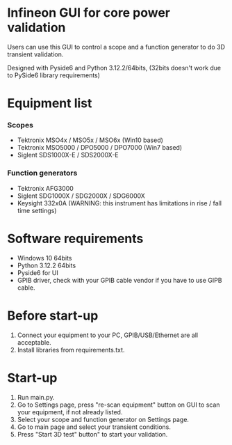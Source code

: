 # Infineon GUI for core power validation

Users can use this GUI to control a scope and a function generator to do 3D transient validation.

Designed with Pyside6 and Python 3.12.2/64bits, (32bits doesn't work due to PySide6 library requirements)

# Equipment list

### Scopes
- Tektronix MSO4x / MSO5x / MSO6x (Win10 based)
- Tektronix MSO5000 / DPO5000 / DPO7000 (Win7 based)
- Siglent SDS1000X-E / SDS2000X-E
### Function generators
- Tektronix AFG3000
- Siglent SDG1000X / SDG2000X / SDG6000X
- Keysight 332x0A (WARNING: this instrument has limitations in rise / fall time settings)

# Software requirements

- Windows 10 64bits
- Python 3.12.2 64bits
- Pyside6 for UI
- GPIB driver, check with your GPIB cable vendor if you have to use GIPB cable.

# Before start-up

1. Connect your equipment to your PC, GPIB/USB/Ethernet are all acceptable.
2. Install libraries from requirements.txt.

# Start-up

1. Run main.py.
2. Go to Settings page, press "re-scan equipment" button on GUI to scan your equipment, if not already listed.
3. Select your scope and function generator on Settings page.
4. Go to main page and select your transient conditions.
5. Press "Start 3D test" button" to start your validation.
